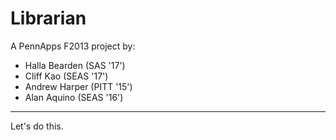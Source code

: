 Librarian
=========

A PennApps F2013 project by: 
  * Halla Bearden (SAS '17')
  * Cliff Kao (SEAS '17')
  * Andrew Harper (PITT '15')
  * Alan Aquino (SEAS '16')

- - - -

Let's do this.
